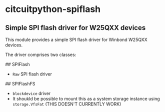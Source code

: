# citcuitpython-spiflash

## Simple SPI flash driver for W25QXX devices

This module provides a simple SPI flash driver for Winbond W25QXX devices.

The driver comprises two classes:

## SPIFlash

* `Raw` SPI flash driver 

## SPIFlashFS

* `blockdevice` driver
* It shoukld be possible to mount this as a system storage instance using `storage.VfsFat` (THIS DOESN'T CURRENTLY WORK)

